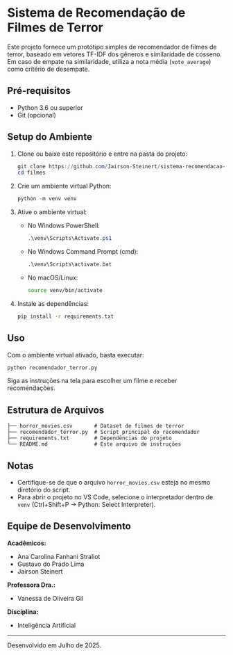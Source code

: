 # Sistema de Recomendação de Filmes de Terror

Este projeto fornece um protótipo simples de recomendador de filmes de terror, baseado em vetores TF-IDF dos gêneros e similaridade de cosseno. Em caso de empate na similaridade, utiliza a nota média (`vote_average`) como critério de desempate.

## Pré-requisitos

- Python 3.6 ou superior
- Git (opcional)

## Setup do Ambiente

1. Clone ou baixe este repositório e entre na pasta do projeto:
   ```powershell
   git clone https://github.com/Jairson-Steinert/sistema-recomendacao-filmes-terror.git
   cd filmes
   ```

2. Crie um ambiente virtual Python:
   ```powershell
   python -m venv venv
   ```

3. Ative o ambiente virtual:

   - No Windows PowerShell:
     ```powershell
     .\venv\Scripts\Activate.ps1
     ```
   - No Windows Command Prompt (cmd):
     ```cmd
     .\venv\Scripts\activate.bat
     ```
   - No macOS/Linux:
     ```bash
     source venv/bin/activate
     ```

4. Instale as dependências:
   ```bash
   pip install -r requirements.txt
   ```

## Uso

Com o ambiente virtual ativado, basta executar:
```bash
python recomendador_terror.py
```
Siga as instruções na tela para escolher um filme e receber recomendações.

## Estrutura de Arquivos

```
├── horror_movies.csv       # Dataset de filmes de terror
├── recomendador_terror.py  # Script principal do recomendador
├── requirements.txt        # Dependências do projeto
└── README.md               # Este arquivo de instruções
```

## Notas

- Certifique-se de que o arquivo `horror_movies.csv` esteja no mesmo diretório do script.
- Para abrir o projeto no VS Code, selecione o interpretador dentro de `venv` (Ctrl+Shift+P → Python: Select Interpreter).



## Equipe de Desenvolvimento

**Acadêmicos:**
- Ana Carolina Fanhani Straliot
- Gustavo do Prado Lima
- Jairson Steinert

**Professora Dra.:**
- Vanessa de Oliveira Gil

**Disciplina:**
- Inteligência Artificial

---

Desenvolvido em Julho de 2025.
